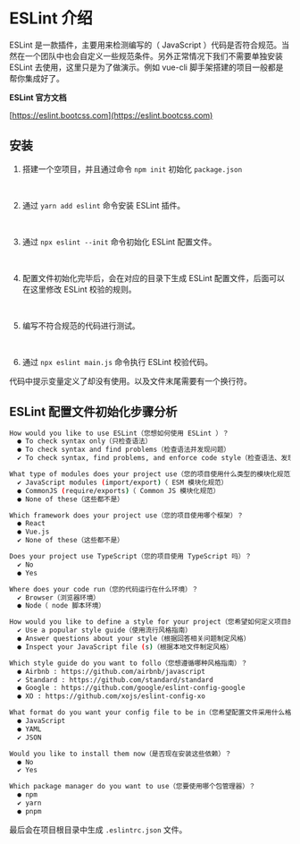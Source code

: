<script setup>
import Image1 from "./introduce/_image1.png"
import Image2 from "./introduce/_image2.png"
import Image3 from "./introduce/_image3.png"
import Image4 from "./introduce/_image4.png"
import Image5 from "./introduce/_image5.png"
import Image6 from "./introduce/_image6.png"
import { loginRead } from '@/utils/login-read'

loginRead('l10001')
</script>

# <AppCode code="91" /> ESLint 介绍

<ClientOnly><AppRead code="l10001" /></ClientOnly>

ESLint 是一款插件，主要用来检测编写的（ JavaScript ）代码是否符合规范。当然在一个团队中也会自定义一些规范条件。另外正常情况下我们不需要单独安装 ESLint 去使用，这里只是为了做演示。例如 vue-cli 脚手架搭建的项目一般都是帮你集成好了。

**ESLint 官方文档**

[https://eslint.bootcss.com](https://eslint.bootcss.com)

## 安装

1. 搭建一个空项目，并且通过命令 `npm init` 初始化 `package.json`

<AppImage :src="Image1" />

<br />

2. 通过 `yarn add eslint` 命令安装 ESLint 插件。

<AppImage :src="Image2" />

<br />

3. 通过 `npx eslint --init` 命令初始化 ESLint 配置文件。

<AppImage :src="Image3" />

<br />

4. 配置文件初始化完毕后，会在对应的目录下生成 ESLint 配置文件，后面可以在这里修改 ESLint 校验的规则。

<AppImage :src="Image4" />

<br />

5. 编写不符合规范的代码进行测试。

<AppImage :src="Image5" />

<br />

6. 通过 `npx eslint main.js` 命令执行 ESLint 校验代码。

<AppImage :src="Image6" />

代码中提示变量定义了却没有使用。以及文件末尾需要有一个换行符。

## ESLint 配置文件初始化步骤分析

```sh
How would you like to use ESLint（您想如何使用 ESLint ）？
  ● To check syntax only（只检查语法）
  ● To check syntax and find problems（检查语法并发现问题）
  ✔ To check syntax, find problems, and enforce code style（检查语法、发现问题并强制执行代码样式）
```

```sh
What type of modules does your project use（您的项目使用什么类型的模块化规范）？
  ✔ JavaScript modules (import/export)（ ESM 模块化规范）
  ● CommonJS (require/exports)（ Common JS 模块化规范）
  ● None of these（这些都不是）
```

```sh
Which framework does your project use（您的项目使用哪个框架）？
  ● React
  ● Vue.js
  ✔ None of these（这些都不是）
```

```sh
Does your project use TypeScript（您的项目使用 TypeScript 吗）？
  ✔ No
  ● Yes
```

```sh
Where does your code run（您的代码运行在什么环境）？
  ✔ Browser（浏览器环境）
  ● Node（ node 脚本环境）
```

```sh
How would you like to define a style for your project（您希望如何定义项目的样式风格）？
  ✔ Use a popular style guide（使用流行风格指南）
  ● Answer questions about your style（根据回答相关问题制定风格）
  ● Inspect your JavaScript file (s)（根据本地文件制定风格）
```

```sh
Which style guide do you want to follo（您想遵循哪种风格指南）？
  ● Airbnb : https://github.com/airbnb/javascript
  ✔ Standard : https://github.com/standard/standard
  ● Google : https://github.com/google/eslint-config-google
  ● XO : https://github.com/xojs/eslint-config-xo
```

```sh
What format do you want your config file to be in（您希望配置文件采用什么格式）？
  ● JavaScript
  ● YAML
  ✔ JSON
```

```sh
Would you like to install them now（是否现在安装这些依赖）？
  ● No
  ✔ Yes
```

```sh
Which package manager do you want to use（您要使用哪个包管理器）？
  ● npm
  ✔ yarn
  ● pnpm
```

最后会在项目根目录中生成 `.eslintrc.json` 文件。

<AppComment />
